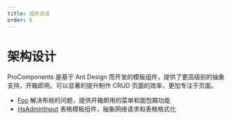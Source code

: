 ```yaml
---
title: 组件总览
order: 0
---
```


# 架构设计

ProComponents 是基于 Ant Design 而开发的模板组件，提供了更高级别的抽象支持，开箱即用。可以显著的提升制作 CRUD 页面的效率，更加专注于页面。

- [Foo](/components/foo) 解决布局的问题，提供开箱即用的菜单和面包屑功能
- [HsAdminInput](/components/input) 表格模板组件，抽象网络请求和表格格式化


